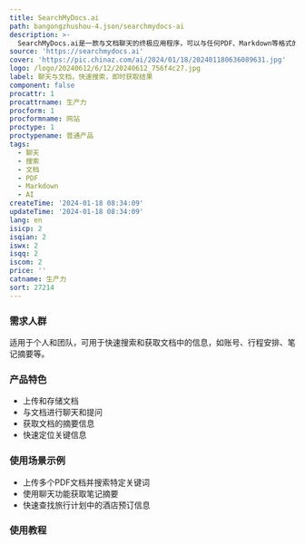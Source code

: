 ```yaml
---
title: SearchMyDocs.ai
path: bangongzhushou-4.json/searchmydocs-ai
description: >-
  SearchMyDocs.ai是一款与文档聊天的终极应用程序，可以与任何PDF、Markdown等格式的文档进行聊天、搜索或提问，即时获取结果。它具有直观的搜索功能，使用先进的AI引擎，能够深入理解和解释文档内容，以提供特定的上下文和准确的答案。该产品注重用户隐私和数据安全，所有客户数据都进行了加密处理，并采用了严格的访问控制。定价分为四个不同的计划，包括试用版、基础版、专业版和高级版，以满足不同用户的需求。
source: 'https://searchmydocs.ai'
cover: 'https://pic.chinaz.com/ai/2024/01/18/202401180636089631.jpg'
logo: /logo/20240612/6/12/20240612_756f4c27.jpg
label: 聊天与文档，快速搜索，即时获取结果
component: false
procattr: 1
procattrname: 生产力
procform: 1
procformname: 网站
proctype: 1
proctypename: 普通产品
tags:
  - 聊天
  - 搜索
  - 文档
  - PDF
  - Markdown
  - AI
createTime: '2024-01-18 08:34:09'
updateTime: '2024-01-18 08:34:09'
lang: en
isicp: 2
isqian: 2
iswx: 2
isqq: 2
iscom: 2
price: ''
catname: 生产力
sort: 27214
---
```




### 需求人群
适用于个人和团队，可用于快速搜索和获取文档中的信息，如账号、行程安排、笔记摘要等。

### 产品特色
- 上传和存储文档
- 与文档进行聊天和提问
- 获取文档的摘要信息
- 快速定位关键信息

### 使用场景示例
- 上传多个PDF文档并搜索特定关键词
- 使用聊天功能获取笔记摘要
- 快速查找旅行计划中的酒店预订信息

### 使用教程


  
